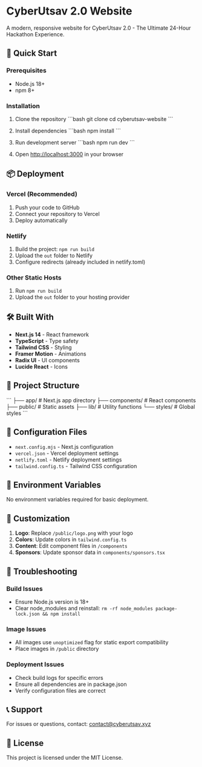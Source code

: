 # CyberUtsav 2.0 Website

A modern, responsive website for CyberUtsav 2.0 - The Ultimate 24-Hour Hackathon Experience.

## 🚀 Quick Start

### Prerequisites
- Node.js 18+ 
- npm 8+

### Installation

1. Clone the repository
\`\`\`bash
git clone <your-repo-url>
cd cyberutsav-website
\`\`\`

2. Install dependencies
\`\`\`bash
npm install
\`\`\`

3. Run development server
\`\`\`bash
npm run dev
\`\`\`

4. Open [http://localhost:3000](http://localhost:3000) in your browser

## 📦 Deployment

### Vercel (Recommended)
1. Push your code to GitHub
2. Connect your repository to Vercel
3. Deploy automatically

### Netlify
1. Build the project: `npm run build`
2. Upload the `out` folder to Netlify
3. Configure redirects (already included in netlify.toml)

### Other Static Hosts
1. Run `npm run build`
2. Upload the `out` folder to your hosting provider

## 🛠️ Built With

- **Next.js 14** - React framework
- **TypeScript** - Type safety
- **Tailwind CSS** - Styling
- **Framer Motion** - Animations
- **Radix UI** - UI components
- **Lucide React** - Icons

## 📁 Project Structure

\`\`\`
├── app/                 # Next.js app directory
├── components/          # React components
├── public/             # Static assets
├── lib/                # Utility functions
└── styles/             # Global styles
\`\`\`

## 🔧 Configuration Files

- `next.config.mjs` - Next.js configuration
- `vercel.json` - Vercel deployment settings
- `netlify.toml` - Netlify deployment settings
- `tailwind.config.ts` - Tailwind CSS configuration

## 📝 Environment Variables

No environment variables required for basic deployment.

## 🎨 Customization

1. **Logo**: Replace `/public/logo.png` with your logo
2. **Colors**: Update colors in `tailwind.config.ts`
3. **Content**: Edit component files in `/components`
4. **Sponsors**: Update sponsor data in `components/sponsors.tsx`

## 🐛 Troubleshooting

### Build Issues
- Ensure Node.js version is 18+
- Clear node_modules and reinstall: `rm -rf node_modules package-lock.json && npm install`

### Image Issues
- All images use `unoptimized` flag for static export compatibility
- Place images in `/public` directory

### Deployment Issues
- Check build logs for specific errors
- Ensure all dependencies are in package.json
- Verify configuration files are correct

## 📞 Support

For issues or questions, contact: contact@cyberutsav.xyz

## 📄 License

This project is licensed under the MIT License.
